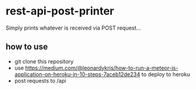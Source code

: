 # rest-api-post-printer

Simply prints whatever is received via POST request...

## how to use

- git clone this repository
- use https://medium.com/@leonardykris/how-to-run-a-meteor-js-application-on-heroku-in-10-steps-7aceb12de234 to deploy to heroku
- post requests to <your heroku url>/api
